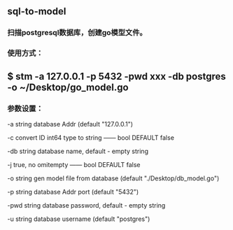 ## sql-to-model

### 扫描postgresql数据库，创建go模型文件。

### 使用方式：

$ stm -a 127.0.0.1 -p 5432 -pwd xxx -db postgres -o ~/Desktop/go_model.go
-----

### 参数设置：
  -a string
    	database Addr (default "127.0.0.1")
      
  -c	convert ID int64 type to string —— bool DEFAULT false
  
  -db string
    	database name, default - empty string
      
  -j	true, no omitempty —— bool DEFAULT false
  
  -o string
    	gen model file from database (default "./Desktop/db_model.go")
      
  -p string
    	database Addr port (default "5432")
      
  -pwd string
    	database password, default - empty string
      
  -u string
    	database username (default "postgres")
      
